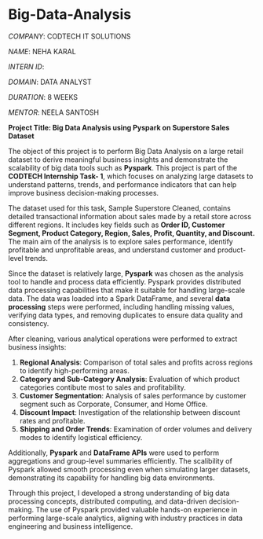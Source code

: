 # Big-Data-Analysis

*COMPANY*: CODTECH IT SOLUTIONS

*NAME*: NEHA KARAL

*INTERN ID*:

*DOMAIN*: DATA ANALYST

*DURATION*: 8 WEEKS

*MENTOR*: NEELA SANTOSH

**Project Title: Big Data Analysis using Pyspark on Superstore Sales Dataset**

The object of this project is to perform Big Data Analysis on a large retail dataset to derive meaningful business insights and demonstrate the scalability of big data tools such as **Pyspark**. This project is part of the **CODTECH Internship Task- 1**, which focuses on analyzing large datasets to understand patterns, trends, and performance indicators that can help improve business decision-making processes.

The dataset used for this task, Sample Superstore Cleaned, contains detailed transactional information about sales made by a retail store across different regions. It includes key fields such as **Order ID, Customer Segment, Product Category, Region, Sales, Profit, Quantity, and Discount.** The main aim of the analysis is to explore sales performance, identify profitable and unprofitable areas, and understand customer and product-level trends.

Since the dataset is relatively large, **Pyspark** was chosen as the analysis tool to handle and process data efficiently. Pyspark provides distributed data processing capabilities that make it suitable for handling large-scale data. The data was loaded into a Spark DataFrame, and several **data processing** steps were performed, including handling missing values, verifying data types, and removing duplicates to ensure data quality and consistency.

After cleaning, various analytical operations were performed to extract business insights:
1. **Regional Analysis**: Comparison of total sales and profits across regions to identify high-performing areas.
2. **Category and Sub-Category Analysis**: Evaluation of which product categories contibute most to sales and profitability.
3. **Customer Segmentation**: Analysis of sales performance by customer segment such as Corporate, Consumer, and Home Office.
4. **Discount Impact**: Investigation of the relationship between discount rates and profitable.
5. **Shipping and Order Trends**: Examination of order volumes and delivery modes to identify logistical efficiency.

Additionally, **Pyspark** and **DataFrame APIs** were used to perform aggregations and group-level summaries efficiently. The scalibility of Pyspark allowed smooth processing even when simulating larger datasets, demonstrating its capability for handling big data environments.

Through this project, I developed a strong understanding of big data processing concepts, distributed computing, and data-driven decision-making. The use of Pyspark provided valuable hands-on experience in performing large-scale analytics, aligning with industry practices in data engineering and business intelligence.
